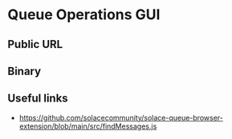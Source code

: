 # Queue Operations GUI

## Public URL

## Binary

## Useful links

- https://github.com/solacecommunity/solace-queue-browser-extension/blob/main/src/findMessages.js
